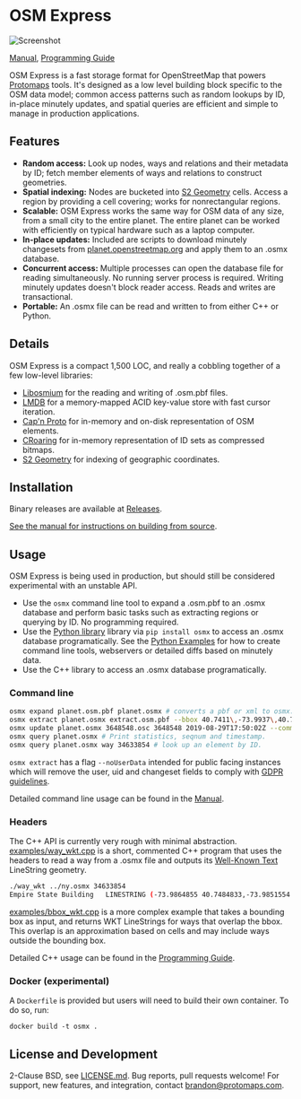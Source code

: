 # OSM Express

![Screenshot](examples/screenshot.png)

[Manual](docs/MANUAL.md), [Programming Guide](docs/PROGRAMMING_GUIDE.md)

OSM Express is a fast storage format for OpenStreetMap that powers [Protomaps](https://protomaps.com) tools. It's designed as a low level building block specific to the OSM data model; common access patterns such as random lookups by ID, in-place minutely updates, and spatial queries are efficient and simple to manage in production applications. 

## Features

* **Random access:** Look up nodes, ways and relations and their metadata by ID; fetch member elements of ways and relations to construct geometries.
* **Spatial indexing:** Nodes are bucketed into [S2 Geometry](http://s2geometry.io) cells. Access a region by providing a cell covering; works for nonrectangular regions.
* **Scalable:** OSM Express works the same way for OSM data of any size, from a small city to the entire planet. The entire planet can be worked with efficiently on typical hardware such as a laptop computer.
* **In-place updates:** Included are scripts to download minutely changesets from [planet.openstreetmap.org](https://planet.openstreetmap.org) and apply them to an .osmx database.
* **Concurrent access:** Multiple processes can open the database file for reading simultaneously. No running server process is required. Writing minutely updates doesn't block reader access. Reads and writes are transactional. 
* **Portable:** An .osmx file can be read and written to from either C++ or Python.

## Details

OSM Express is a compact 1,500 LOC, and really a cobbling together of a few low-level libraries:

* [Libosmium](https://osmcode.org/libosmium/index.html) for the reading and writing of .osm.pbf files.
* [LMDB](https://symas.com/lmdb) for a memory-mapped ACID key-value store with fast cursor iteration.
* [Cap'n Proto](https://capnproto.org) for in-memory and on-disk representation of OSM elements.
* [CRoaring](https://roaringbitmap.org) for in-memory representation of ID sets as compressed bitmaps.
* [S2 Geometry](http://s2geometry.io) for indexing of geographic coordinates.

## Installation

Binary releases are available at [Releases](https://github.com/protomaps/OSMExpress/releases).

[See the manual for instructions on building from source](/docs/osmexpress/programming-guide/). 

## Usage

OSM Express is being used in production, but should still be considered experimental with an unstable API.
* Use the `osmx` command line tool to expand a .osm.pbf to an .osmx database and perform basic tasks such as extracting regions or querying by ID. No programming required.
* Use the [Python library](python/) library via `pip install osmx` to access an .osmx database programatically. See the [Python Examples](python/examples) for how to create command line tools, webservers or detailed diffs based on minutely data. 
* Use the C++ library to access an .osmx database programatically. 

### Command line

```bash
osmx expand planet.osm.pbf planet.osmx # converts a pbf or xml to osmx. Takes 5-10 hours for the planet, resulting in a ~600GB file.
osmx extract planet.osmx extract.osm.pbf --bbox 40.7411\,-73.9937\,40.7486\,-73.9821 # extract a new pbf for the given bounding box.
osmx update planet.osmx 3648548.osc 3648548 2019-08-29T17:50:02Z --commit # applies an OsmChange diff.
osmx query planet.osmx # Print statistics, seqnum and timestamp.
osmx query planet.osmx way 34633854 # look up an element by ID.
```

`osmx extract` has a flag `--noUserData` intended for public facing instances which will remove the user, uid and changeset fields to comply with [GDPR guidelines](https://wiki.openstreetmap.org/wiki/GDPR).

Detailed command line usage can be found in the [Manual](docs/MANUAL.md).

### Headers

The C++ API is currently very rough with minimal abstraction. [examples/way_wkt.cpp](examples/way_wkt.cpp) is a short, commented C++ program that uses the headers to read a way from a .osmx file and outputs its [Well-Known Text](https://en.wikipedia.org/wiki/Well-known_text_representation_of_geometry) LineString geometry.

```bash
./way_wkt ../ny.osmx 34633854
Empire State Building	LINESTRING (-73.9864855 40.7484833,-73.9851554 40.7479226,-73.9848259 40.7483735,-73.9861526 40.7489422,-73.9863111 40.7487242,-73.9863282 40.7487007,-73.9864684 40.7485078,-73.9864855 40.7484833)
```

[examples/bbox_wkt.cpp](examples/bbox_wkt.cpp) is a more complex example that takes a bounding box as input, and returns WKT LineStrings for ways that overlap the bbox. This overlap is an approximation based on cells and may include ways outside the bounding box.

Detailed C++ usage can be found in the [Programming Guide](docs/PROGRAMMING_GUIDE.md).

### Docker (experimental)

A `Dockerfile` is provided but users will need to build their own container. To do so, run:
```
docker build -t osmx .
```

## License and Development

2-Clause BSD, see [LICENSE.md](LICENSE.md). Bug reports, pull requests welcome! For support, new features, and integration, contact [brandon@protomaps.com](mailto:brandon@protomaps.com).
